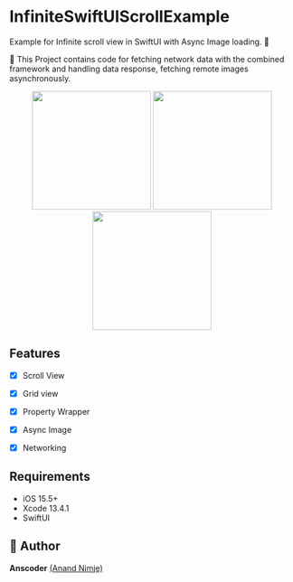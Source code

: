 # InfiniteSwiftUIScrollExample

Example for Infinite scroll view in SwiftUI with Async Image loading. 🎉

🚀 This Project contains code for fetching network data with the combined framework and handling data response, fetching remote images asynchronously.

<p align="center">
  <img src="https://user-images.githubusercontent.com/19596311/174492023-fed695af-8e29-493a-bbb5-d5d86e1b2815.png" width="210">
  <img src="https://user-images.githubusercontent.com/19596311/174492032-86abf157-fa49-48e1-9618-5f73a13fb85d.png" width="210">
  <img src="https://user-images.githubusercontent.com/19596311/174492034-d76142dc-9927-44d7-9820-09093d7098f0.png" width="210">
</p>

## Features 

- [x] Scroll View
- [x] Grid view
- [x] Property Wrapper
- [x] Async Image 
- [x] Networking


## Requirements

- iOS 15.5+
- Xcode 13.4.1
- SwiftUI


## 👤 Author

**Anscoder** [(Anand Nimje)](https://twitter.com/anand8402) 

